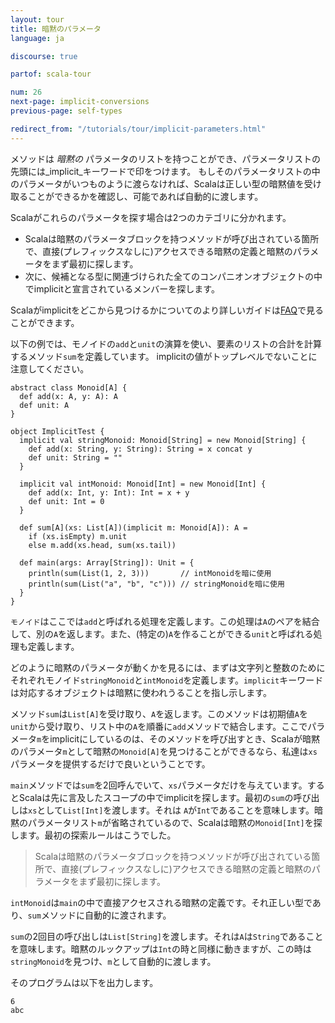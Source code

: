 ```yaml
---
layout: tour
title: 暗黙のパラメータ
language: ja

discourse: true

partof: scala-tour

num: 26
next-page: implicit-conversions
previous-page: self-types

redirect_from: "/tutorials/tour/implicit-parameters.html"
---
```


メソッドは _暗黙の_ パラメータのリストを持つことができ、パラメータリストの先頭には_implicit_キーワードで印をつけます。
もしそのパラメータリストの中のパラメータがいつものように渡らなければ、Scalaは正しい型の暗黙値を受け取ることができるかを確認し、可能であれば自動的に渡します。

Scalaがこれらのパラメータを探す場合は2つのカテゴリに分かれます。

* Scalaは暗黙のパラメータブロックを持つメソッドが呼び出されている箇所で、直接(プレフィックスなしに)アクセスできる暗黙の定義と暗黙のパラメータをまず最初に探します。
* 次に、候補となる型に関連づけられた全てのコンパニオンオブジェクトの中でimplicitと宣言されているメンバーを探します。

Scalaがimplicitをどこから見つけるかについてのより詳しいガイドは[FAQ](//docs.scala-lang.org/tutorials/FAQ/finding-implicits.html)で見ることができます。

以下の例では、モノイドの`add`と`unit`の演算を使い、要素のリストの合計を計算するメソッド`sum`を定義しています。
implicitの値がトップレベルでないことに注意してください。

```tut
abstract class Monoid[A] {
  def add(x: A, y: A): A
  def unit: A
}

object ImplicitTest {
  implicit val stringMonoid: Monoid[String] = new Monoid[String] {
    def add(x: String, y: String): String = x concat y
    def unit: String = ""
  }
  
  implicit val intMonoid: Monoid[Int] = new Monoid[Int] {
    def add(x: Int, y: Int): Int = x + y
    def unit: Int = 0
  }
  
  def sum[A](xs: List[A])(implicit m: Monoid[A]): A =
    if (xs.isEmpty) m.unit
    else m.add(xs.head, sum(xs.tail))
    
  def main(args: Array[String]): Unit = {
    println(sum(List(1, 2, 3)))       // intMonoidを暗に使用
    println(sum(List("a", "b", "c"))) // stringMonoidを暗に使用
  }
}
```
`モノイド`はここでは`add`と呼ばれる処理を定義します。この処理は`A`のペアを結合して、別の`A`を返します。また、(特定の)`A`を作ることができる`unit`と呼ばれる処理も定義します。

どのように暗黙のパラメータが動くかを見るには、まずは文字列と整数のためにそれぞれモノイド`stringMonoid`と`intMonoid`を定義します。`implicit`キーワードは対応するオブジェクトは暗黙に使われうることを指し示します。

メソッド`sum`は`List[A]`を受け取り、`A`を返します。このメソッドは初期値`A`を`unit`から受け取り、リスト中の`A`を順番に`add`メソッドで結合します。ここでパラメータ`m`をimplicitにしているのは、そのメソッドを呼び出すとき、Scalaが暗黙のパラメータ`m`として暗黙の`Monoid[A]`を見つけることができるなら、私達は`xs`パラメータを提供するだけで良いということです。

`main`メソッドでは`sum`を2回呼んでいて、`xs`パラメータだけを与えています。するとScalaは先に言及したスコープの中でimplicitを探します。最初の`sum`の呼び出しは`xs`として`List[Int]`を渡します。それは `A`が`Int`であることを意味します。暗黙のパラメータリスト`m`が省略されているので、Scalaは暗黙の`Monoid[Int]`を探します。最初の探索ルールはこうでした。

> Scalaは暗黙のパラメータブロックを持つメソッドが呼び出されている箇所で、直接(プレフィックスなしに)アクセスできる暗黙の定義と暗黙のパラメータをまず最初に探します。

`intMonoid`は`main`の中で直接アクセスされる暗黙の定義です。それ正しい型であり、`sum`メソッドに自動的に渡されます。

`sum`の2回目の呼び出しは`List[String]`を渡します。それは`A`は`String`であることを意味します。暗黙のルックアップは`Int`の時と同様に動きますが、この時は `stringMonoid`を見つけ、`m`として自動的に渡します。

そのプログラムは以下を出力します。
```
6
abc
```
